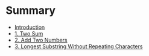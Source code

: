 # Summary

* [Introduction](README.md)
* [1. Two Sum](leetCode-1-Two-Sum.md)
* [2. Add Two Numbers](leetCode-2-Add-Two-Numbers.md)
* [3. Longest Substring Without Repeating Characters](leetCode-3-Longest-Substring-Without-Repeating-Characters.md)